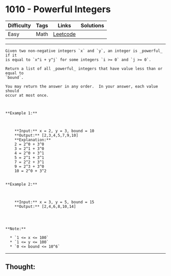 # 1010 - Powerful Integers

Difficulty  | Tags | Links | Solutions
----------- | ---- | ----- | -----
Easy | Math | [Leetcode](https://leetcode.com/problems/powerful-integers/description/) |


-----------

```
Given two non-negative integers `x` and `y`, an integer is _powerful_  if it
is equal to `x^i + y^j` for some integers `i >= 0` and `j >= 0`.

Return a list of all _powerful_ integers that have value less than or equal to
`bound`.

You may return the answer in any order.  In your answer, each value should
occur at most once.



**Example 1:**

    
    
    **Input:** x = 2, y = 3, bound = 10
    **Output:** [2,3,4,5,7,9,10]
    **Explanation:**
    2 = 2^0 + 3^0
    3 = 2^1 + 3^0
    4 = 2^0 + 3^1
    5 = 2^1 + 3^1
    7 = 2^2 + 3^1
    9 = 2^3 + 3^0
    10 = 2^0 + 3^2
    

**Example 2:**

    
    
    **Input:** x = 3, y = 5, bound = 15
    **Output:** [2,4,6,8,10,14]
    



**Note:**

  * `1 <= x <= 100`
  * `1 <= y <= 100`
  * `0 <= bound <= 10^6`
```

-----------

## Thought:
